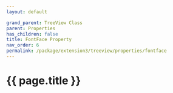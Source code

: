 ```yaml
---
layout: default

grand_parent: TreeView Class
parent: Properties
has_children: false
title: FontFace Property
nav_order: 6
permalink: /package/extension3/treeview/properties/fontface
---
```

# {{ page.title }}
